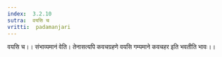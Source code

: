 ```yaml
---
index:  3.2.10
sutra:  वयसि च
vritti:  padamanjari
---
```


वयसि च।। संभाव्यमानं वेति। तेनासत्यपि कवचग्रहणे वयसि गम्यमाने कवचहर इति भवतीति भावः।।
